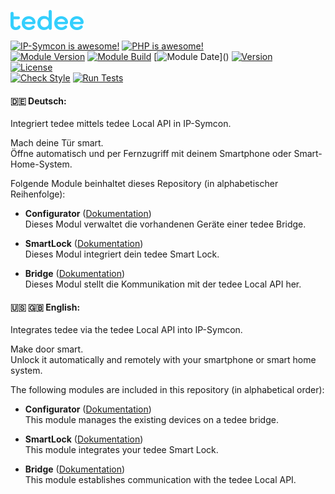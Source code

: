 [![Image](imgs/tedee_logo.png)](https://tedee.com)  

[![IP-Symcon is awesome!](https://img.shields.io/badge/IP--Symcon-7.0-blue.svg)](https://www.symcon.de)
[![PHP is awesome!](https://img.shields.io/badge/php-8.2.5-777bb3.svg?logo=php&logoColor=white&labelColor=555555)](https://www.php.net)  
[![Module Version](https://img.shields.io/badge/Module_Version-1.0-blue.svg)]()
[![Module Build](https://img.shields.io/badge/Module_Build-1-blue.svg)]()
[![Module Date](https://img.shields.io/badge/Module_Date-20231104_(04.11.2023)-blue.svg)]()  
[![Version](https://img.shields.io/badge/Tedee_Local_API_Version-1.2-yellow.svg)]()  
[![License](https://img.shields.io/badge/License-CC%20BY--NC--SA%204.0-green.svg)](https://creativecommons.org/licenses/by-nc-sa/4.0/)  
[![Check Style](https://github.com/ubittner/SymconTedeeBridge/workflows/Check%20Style/badge.svg)](https://github.com/ubittner/SymconTedeeBridge/actions)
[![Run Tests](https://github.com/ubittner/SymconTedeeBridge/workflows/Run%20Tests/badge.svg)](https://github.com/ubittner/SymconTedeeBridge/actions)

#### :de: Deutsch:

Integriert tedee mittels tedee Local API in IP-Symcon. 

Mach deine Tür smart.  
Öffne automatisch und per Fernzugriff mit deinem Smartphone oder Smart-Home-System.

Folgende Module beinhaltet dieses Repository (in alphabetischer Reihenfolge):

- __Configurator__ ([Dokumentation](docs/LocalAPI/de/Configurator/README.md))  
  Dieses Modul verwaltet die vorhandenen Geräte einer tedee Bridge.

- __SmartLock__ ([Dokumentation](docs/LocalAPI/de/SmartLock/README.md))  
  Dieses Modul integriert dein tedee Smart Lock.

- __Bridge__ ([Dokumentation](docs/LocalAPI/de/Bridge/README.md))  
  Dieses Modul stellt die Kommunikation mit der tedee Local API her.

#### :us: :uk: English:

Integrates tedee via the tedee Local API into IP-Symcon. 

Make door smart.  
Unlock it automatically and remotely with your smartphone or smart home system.

The following modules are included in this repository (in alphabetical order):

- __Configurator__ ([Dokumentation](docs/LocalAPI/en/Configurator/README.md))  
  This module manages the existing devices on a tedee bridge.

- __SmartLock__ ([Dokumentation](docs/LocalAPI/en/SmartLock/README.md))  
  This module integrates your tedee Smart Lock.

- __Bridge__ ([Dokumentation](docs/LocalAPI/en/Bridge/README.md))  
  This module establishes communication with the tedee Local API.